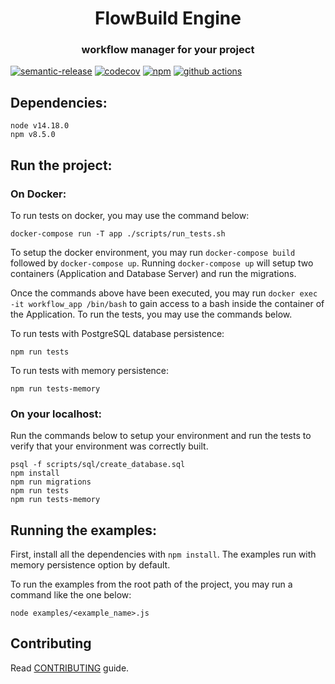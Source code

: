 <h1 align="center" style="border-bottom: none;">FlowBuild Engine</h1>
<h3 align="center">workflow manager for your project</h3>

[![semantic-release](https://img.shields.io/badge/%20%20%F0%9F%93%A6%F0%9F%9A%80-semantic--release-e10079.svg)](https://github.com/semantic-release/semantic-release)
[![codecov](https://codecov.io/gh/flow-build/engine/branch/master/graph/badge.svg)](https://codecov.io/gh/flow-build/engine)
[![npm](https://img.shields.io/npm/dw/@flowbuild/engine)](https://www.npmjs.com/package/@flowbuild/engine)
[![github actions](https://img.shields.io/github/workflow/status/flow-build/engine/Node.js%20CI)](https://github.com/flow-build/engine/actions?query=workflow%3A%22Node.js+CI%22)

## Dependencies:

```
node v14.18.0
npm v8.5.0
```

## Run the project:

### On Docker:

To run tests on docker, you may use the command below:

```
docker-compose run -T app ./scripts/run_tests.sh
```

To setup the docker environment, you may run `docker-compose build` followed by `docker-compose up`.
Running `docker-compose up` will setup two containers (Application and Database Server) and run the migrations.

Once the commands above have been executed, you may run `docker exec -it workflow_app /bin/bash` to gain access to a bash inside the container of the Application. To run the tests, you may use the commands below.

To run tests with PostgreSQL database persistence:

```
npm run tests
```

To run tests with memory persistence:

```
npm run tests-memory
```

### On your localhost:

Run the commands below to setup your environment and run the tests to verify that your environment was correctly built.

```
psql -f scripts/sql/create_database.sql
npm install
npm run migrations
npm run tests
npm run tests-memory
```

## Running the examples:

First, install all the dependencies with `npm install`. The examples run with memory persistence option by default.

To run the examples from the root path of the project, you may run a command like the one below:

```
node examples/<example_name>.js
```

## Contributing

Read [CONTRIBUTING](.github/CONTRIBUTING.md) guide.
